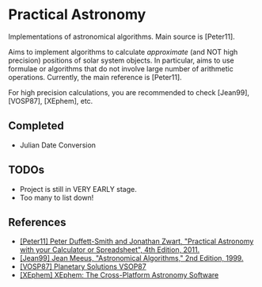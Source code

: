 # Practical Astronomy

Implementations of astronomical algorithms. Main source is \[Peter11\].

Aims to implement algorithms to calculate *approximate* (and NOT high precision) positions of solar system objects.
In particular, aims to use formulae or algorithms that do not involve large number of arithmetic operations.
Currently, the main reference is \[Peter11\].

For high precision calculations, you are recommended to check \[Jean99\], \[VOSP87\], \[XEphem\], etc.

## Completed

- Julian Date Conversion

## TODOs

- Project is still in VERY EARLY stage.
- Too many to list down!

## References

- [\[Peter11\] Peter Duffett-Smith and Jonathan Zwart, "Practical Astronomy with your Calculator or Spreadsheet", 4th Edition, 2011.](https://en.wikipedia.org/wiki/Practical_Astronomy_with_your_Calculator)
- [\[Jean99\] Jean Meeus, "Astronomical Algorithms," 2nd Edition, 1999.](https://www.willbell.com/MATH/MC1.HTM)
- [\[VOSP87\] Planetary Solutions VSOP87](http://cdsarc.u-strasbg.fr/viz-bin/Cat?cat=VI/81)
- [\[XEphem\] XEphem: The Cross-Platform Astronomy Software](http://www.clearskyinstitute.com/xephem/)
